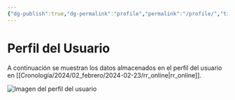 ```yaml
---
{"dg-publish":true,"dg-permalink":"profile","permalink":"/profile/","title":"Perfil","created":"2024-02-18T12:02:55.872-06:00","updated":"2024-02-23T12:43:18.573-06:00"}
---
```


# Perfil del Usuario
A continuación se muestran los datos almacenados en el perfil del usuario en [[Cronología/2024/02_febrero/2024-02-23/rr_online\|rr_online]].

<div id="content-profile">
<div class="container">
<div class="profile-header">
<img  alt="Imagen del perfil del usuario" class="profile-image"/>
<a class="link"><h2 class="display_name"></h2></a>
</div>
<pre><code id="profile-data" class="json"></code></pre>
</div>
</div>

